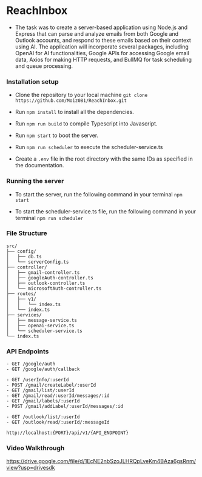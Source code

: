 # ReachInbox
- The task was to create a server-based application using Node.js and Express that can parse and analyze emails from both Google and Outlook accounts, and respond to these emails based on their context using AI. The application will incorporate several packages, including OpenAI for AI functionalities, Google APIs for accessing Google email data, Axios for making HTTP requests, and BullMQ for task scheduling and queue processing.

### Installation setup

- Clone the repository to your local machine
  `git clone https://github.com/Moiz081/ReachInbox.git`
  
- Run `npm install` to install all the dependencies.
- Run `npm run build` to compile Typescript into Javascript.
- Run `npm start` to boot the server.
- Run `npm run scheduler` to execute the scheduler-service.ts
- Create a `.env` file in the root directory with the same IDs as specified in the documentation.

### Running the server
- To start the server, run the following command in your terminal
  `npm start`
  
- To start the scheduler-service.ts file, run the following command in your terminal
  `npm run scheduler`
### File Structure
```
src/
├── config/
│   ├── db.ts
│   └── serverConfig.ts
├── controller/
│   ├── gmail-controller.ts
│   ├── googleAuth-controller.ts
│   ├── outlook-controller.ts
│   └── microsoftAuth-controller.ts
├── routes/
│   ├── v1/
│   │   └── index.ts
│   └── index.ts
├── services/
│   ├── message-service.ts
│   ├── openai-service.ts
│   └── scheduler-service.ts
└── index.ts
```

### API Endpoints
```
- GET /google/auth
- GET /google/auth/callback
```
```
- GET /userInfo/:userId
- POST /gmail/createLabel/:userId
- GET /gmail/list/:userId
- GET /gmail/read/:userId/messages/:id
- GET /gmail/labels/:userId
- POST /gmail/addLabel/:userId/messages/:id
```
```
- GET /outlook/list/:userId
- GET /outlook/read/:userId/:messageId
```
```
http://localhost:{PORT}/api/v1/{API_ENDPOINT}
```

### Video Walkthrough

https://drive.google.com/file/d/1EcNE2nbSzoJLHRQpLveKm4BAza6gsRnm/view?usp=drivesdk

